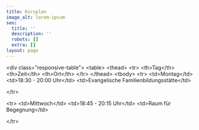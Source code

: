 ```yaml
---
title: Kursplan
image_alt: lorem-ipsum
seo:
  title: ''
  description: ''
  robots: []
  extra: []
layout: page
---
```

\<div class="responsive-table">
  \<table>
    \<thead>
      \<tr>
        \<th>Tag\</th>
        \<th>Zeit\</th>
        \<th>Ort\</th>
      \</tr>
    \</thead>
    \<tbody>
      \<tr>
        \<td>Montag\</td>
        \<td>18:30 - 20:00 Uhr\</td>
        \<td>Evangelische Familienbildungsstätte\</td>

  \</tr>

  \<tr>
    \<td>Mittwoch\</td>
    \<td>18:45 - 20:15 Uhr\</td>
    \<td>Raum für Begegnung​\</td>

 \</tr>      

  </tbody>

</table>
